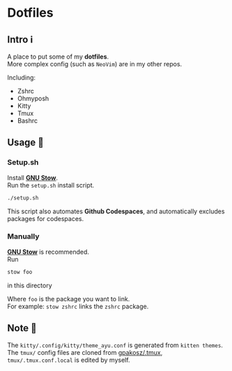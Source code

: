 # Dotfiles

## Intro :information_source:

A place to put some of my __dotfiles__.  
More complex config (such as `NeoVim`) are in my other repos.  

Including:  
- Zshrc
- Ohmyposh
- Kitty
- Tmux
- Bashrc

## Usage :calling:

### Setup.sh

Install __[GNU Stow](https://www.gnu.org/software/stow)__.  
Run the `setup.sh` install script.  
```bash
./setup.sh
```

This script also automates __Github Codespaces__, and automatically excludes packages for codespaces.  

### Manually

__[GNU Stow](https://www.gnu.org/software/stow)__ is recommended.  
Run
```bash
stow foo
```
in this directory

Where `foo` is the package you want to link.  
For example: `stow zshrc` links the `zshrc` package.  

## Note :memo:

The `kitty/.config/kitty/theme_ayu.conf` is generated from `kitten themes`.  
The `tmux/` config files are cloned from [gpakosz/.tmux](https://github.com/gpakosz/.tmux), `tmux/.tmux.conf.local` is edited by myself.  

